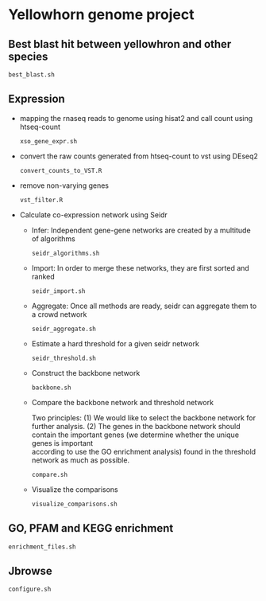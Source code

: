 # Yellowhorn genome project

## Best blast hit between yellowhron and other species
`best_blast.sh`

## Expression
- mapping the rnaseq reads to genome using hisat2 and call count using htseq-count

  `xso_gene_expr.sh`

- convert the raw counts generated from htseq-count to vst using DEseq2

  `convert_counts_to_VST.R`

- remove non-varying genes

  `vst_filter.R`

- Calculate co-expression network using Seidr

  - Infer: Independent gene-gene networks are created by a multitude of algorithms
  
    `seidr_algorithms.sh`
    
  - Import: In order to merge these networks, they are first sorted and ranked
  
    `seidr_import.sh`
    
  - Aggregate: Once all methods are ready, seidr can aggregate them to a crowd network
  
    `seidr_aggregate.sh`
    
  - Estimate a hard threshold for a given seidr network
  
    `seidr_threshold.sh`

  - Construct the backbone network
  
    `backbone.sh`
    
  - Compare the backbone network and threshold network
  
    Two principles:
    (1) We would like to select the backbone network for further analysis.
    (2) The genes in the backbone network should contain the important genes (we determine whether the unique genes is important      
        according to use the GO enrichment analysis) found in the threshold network as much as possible.
  
    `compare.sh`
    
  - Visualize the comparisons
  
    `visualize_comparisons.sh`

## GO, PFAM and KEGG enrichment
`enrichment_files.sh`

## Jbrowse

`configure.sh`
